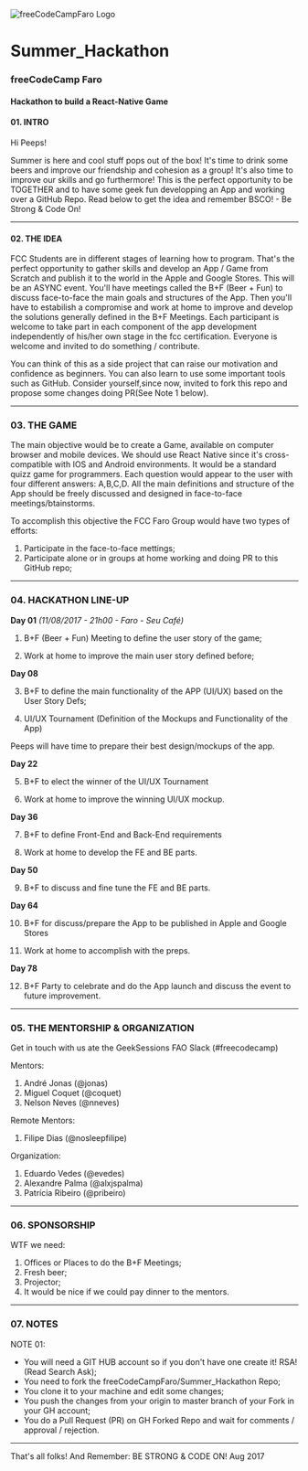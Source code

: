 ![freeCodeCampFaro Logo](https://github.com/freeCodeCampFaro/Summer_Hackathon/raw/master/logoimgs/logo.png)

# Summer_Hackathon


### freeCodeCamp Faro
#### Hackathon to build a React-Native Game


#### 01. INTRO

Hi Peeps! 

Summer is here and cool stuff pops out of the box! It's time to drink some beers and improve our friendship and cohesion as a group! It's also time to improve our skills and go furthermore! This is the perfect opportunity to be TOGETHER and to have some geek fun developping an App and working over a GitHub Repo. Read below to get the idea and remember BSCO! - Be Strong & Code On!

---------------------------------------------------------------------------------------------

#### 02. THE IDEA

FCC Students are in different stages of learning how to program. That's the perfect opportunity to gather skills and develop an App / Game from Scratch and publish it to the world in the Apple and Google Stores. This will be an ASYNC event. You'll have meetings called the B+F (Beer + Fun) to discuss face-to-face the main goals and structures of the App. Then you'll have to estabilish a compromise and work at home to improve and develop the solutions generally defined in the B+F Meetings. Each participant is welcome to take part in each component of the app development independently of his/her own stage in the fcc certification. Everyone is welcome and invited to do something / contribute.

You can think of this as a side project that can raise our motivation and confidence as beginners. You can also learn to use some important tools such as GitHub. Consider yourself,since now, invited to fork this repo and propose some changes doing PR(See Note 1 below).

----------------------------------------------------------------------------------------------

### 03. THE GAME

The main objective would be to create a Game, available on computer browser and mobile devices. We should use React Native since it's cross-compatible with IOS and Android environments. It would be a standard quizz game for programmers. Each question would appear to the user with four different answers: A,B,C,D. All the main definitions and structure of the App should be freely discussed and designed in face-to-face meetings/btainstorms.

To accomplish this objective the FCC Faro Group would have two types of efforts:

1. Participate in the face-to-face mettings;
2. Participate alone or in groups at home working and doing PR to this GitHub repo;

----------------------------------------------------------------------------------------------

### 04. HACKATHON LINE-UP


**Day 01** _(11/08/2017 - 21h00 - Faro - Seu Café)_

1. B+F (Beer + Fun) Meeting to define the user story of the game;

2. Work at home to improve the main user story defined before;

**Day 08**

3. B+F to define the main functionality of the APP (UI/UX) based on the User Story Defs;

4. UI/UX Tournament (Definition of the Mockups and Functionality of the App)

Peeps will have time to prepare their best design/mockups of the app.

**Day 22**

5. B+F to elect the winner of the UI/UX Tournament

6. Work at home to improve the winning UI/UX mockup.

**Day 36** 

7. B+F to define Front-End and Back-End requirements

8. Work at home to develop the FE and BE parts.

**Day 50**

9. B+F to discuss and fine tune the FE and BE parts.

**Day 64**

10. B+F for discuss/prepare the App to be published in Apple and Google Stores

11. Work at home to accomplish with the preps.

**Day 78**

12. B+F Party to celebrate and do the App launch and discuss the event to future improvement.

----------------------------------------------------------------------------------------------

### 05. THE MENTORSHIP & ORGANIZATION

Get in touch with us ate the GeekSessions FAO Slack (#freecodecamp)

Mentors:
1. André Jonas (@jonas)
2. Miguel Coquet (@coquet)
3. Nelson Neves (@nneves)

Remote Mentors: 
1. Filipe Dias (@nosleepfilipe)

Organization: 
1. Eduardo Vedes (@evedes)
2. Alexandre Palma (@alxjspalma)
3. Patrícia Ribeiro (@pribeiro)
----------------------------------------------------------------------------------------------

### 06. SPONSORSHIP

WTF we need: 

1. Offices or Places to do the B+F Meetings;
2. Fresh beer;
3. Projector;
4. It would be nice if we could pay dinner to the mentors.

----------------------------------------------------------------------------------------------

### 07. NOTES

NOTE 01:

- You will need a GIT HUB account so if you don't have one create it! RSA! (Read Search Ask);
- You need to fork the freeCodeCampFaro/Summer_Hackathon Repo;
- You clone it to your machine and edit some changes;
- You push the changes from your origin to master branch of your Fork in your GH account;
- You do a Pull Request (PR) on GH Forked Repo and wait for comments / approval / rejection.

----------------------------------------------------------------------------------------------

That's all folks! And Remember: BE STRONG & CODE ON! 
Aug 2017


















